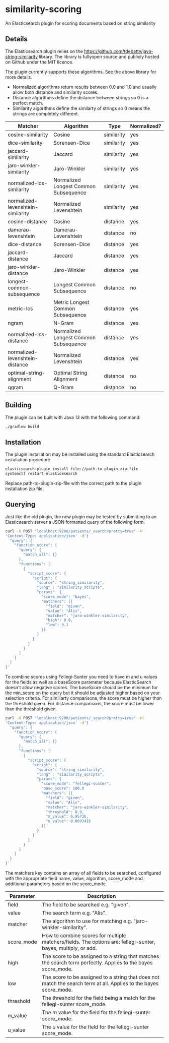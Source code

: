 # similarity-scoring
An Elasticsearch plugin for scoring documents based on string similarity 

## Details
The Elasticsearch plugin  relies on the https://github.com/tdebatty/java-string-similarity library. 
The library is fullyopen source and publicly hosted on Github under the MIT licence. 

The plugin currently supports these algorithms.  See the above library for more details.

* Normalized algorithms return results between 0.0 and 1.0 and usually allow both distance and similarity scores.
* Distance algorithms define the distance between strings so 0 is a perfect match.
* Similarity algorithms define the similarty of strings so 0 means the strings are completely different.

Matcher | Algorithm | Type | Normalized?
---|---|---|---
cosine-similarity | Cosine | similarity | yes
dice-similarity | Sorensen-Dice | similarity | yes
jaccard-similarity | Jaccard | similarity | yes
jaro-winkler-similarity | Jaro-Winkler | similarity | yes
normalized-lcs-similarity | Normalized Longest Common Subsequence | similarity | yes
normalized-levenshtein-similarity | Normalized Levenshtein | similarity | yes
cosine-distance | Cosine | distance | yes
damerau-levenshtein | Damerau-Levenshtein | distance | no
dice-distance | Sorensen-Dice | distance | yes
jaccard-distance | Jaccard | distance | yes
jaro-winkler-distance | Jaro-Winkler | distance | yes
longest-common-subsequence | Longest Common Subsequence | distance | no
metric-lcs | Metric Longest Common Subsequence | distance | yes
ngram | N-Gram | distance | yes
normalized-lcs-distance | Normalized Longest Common Subsequence | distance | yes
normalized-levenshtein-distance | Normalized Levenshtein | distance | yes
optimal-string-alignment | Optimal String Alignment | distance | no
qgram | Q-Gram | distance | no

## Building
The plugin can be built with Java 13 with the following command:

```bash
./gradlew build
```

## Installation
The plugin installation may be installed using the standard Elasticsearch installation
procedure.

```bash
elasticsearch-plugin install file://path-to-plugin-zip-file
systemctl restart elasticesearch
```

Replace path-to-plugin-zip-file with the correct path to the plugin installation zip
file.

## Querying
Just like the old plugin, the new plugin may be tested by submitting to an Elasticsearch
server a JSON formatted query of the following form.
```bash
curl -X POST "localhost:9200/patients/_search?pretty=true" -H
'Content-Type: application/json' -d'{
  "query": {
    "function_score": {
      "query": {
        "match_all": {}
      },
      "functions": [
        {
          "script_score": {
            "script": {
              "source": "string_similarity",
              "lang" : "similarity_scripts",
              "params": {
                "score_mode": "bayes",
                "matchers": [{
                  "field": "given",
                  "value": "Alis",
                  "matcher": "jaro-winkler-similarity",
                  "high": 0.9,
                  "low": 0.1
                }]
              }
            }
          }
        }
      ]
    }
  }
}'
```
To combine scores using Fellegi-Sunter you need to have m and u values for the fields as well
as a baseScore parameter because ElasticSearch doesn't allow negative scores.  The baseScore
should be the minimum for the min_score on the query but it should be adjusted higher based
on your selection criteria.  For similiarty comparisons, the score must be higher than the 
threshold given.  For distance comparisons, the score must be lower than the threshold given.
```bash
curl -X POST "localhost:9200/patients/_search?pretty=true" -H
'Content-Type: application/json' -d'{
  "query": {
    "function_score": {
      "query": {
        "match_all": {}
      },
      "functions": [
        {
          "script_score": {
            "script": {
              "source": "string_similarity",
              "lang" : "similarity_scripts",
              "params": {
                "score_mode": "fellegi-sunter",
                "base_score": 100.0
                "matchers": [{
                  "field": "given",
                  "value": "Alis",
                  "matcher": "jaro-winkler-similarity",
                  "threshold": 0.9,
                  "m_value": 0.95736,
                  "u_value": 0.0003415
                }]
              }
            }
          }
        }
      ]
    }
  }
}'
```


The matchers key contains an array of all fields to be searched, configured with the
appropriate field name, value, algorithm, score_mode and additional parameters based on the score_mode.

Parameter | Description
---|---
field | The field to be searched e.g. "given".
value | The search term e.g. "Alis".
matcher | The algorithm to use for matching e.g. "jaro-winkler-similarity".
score_mode | How to combine scores for multiple matchers/fields.  The options are:  fellegi-sunter, bayes, multiply, or add.
high | The score to be assigned to a string that matches the search term perfectly.  Applies to the bayes score_mode.
low | The score to be assigned to a string that does not match the search term at all.  Applies to the bayes score_mode.
threshold | The threshold for the field being a match for the fellegi-sunter score_mode.
m_value | The *m* value for the field for the fellegi-sunter score_mode.
u_value | The *u* value for the field for the fellegi-sunter score_mode.
